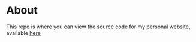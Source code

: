 # About

This repo is where you can view the source code for my personal website, available [here](www.johnjfarrell.com)
